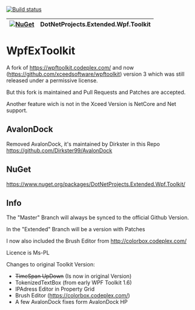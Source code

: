 [![Build status](https://ci.appveyor.com/api/projects/status/c7mad20yer1iod92/branch/Extended?svg=true)](https://ci.appveyor.com/project/jogibear9988/wpfextoolkit/branch/Extended)

| [![NuGet](https://img.shields.io/nuget/dt/DotNetProjects.Extended.Wpf.Toolkit.svg)](http://nuget.org/packages/DotNetProjects.Extended.Wpf.Toolkit) | DotNetProjects.Extended.Wpf.Toolkit |
| ------------------------------------------------------------------------------------------------------------------------------------------------------- | --------------------------------- |


WpfExToolkit
============

A fork of https://wpftoolkit.codeplex.com/ and now (https://github.com/xceedsoftware/wpftoolkit) version 3 which was still released under a permissive license.

But this fork is maintained and Pull Requests and Patches are accepted.

Another feature wich is not in the Xceed Version is NetCore and Net support.

AvalonDock
----------
Removed AvalonDock, it's maintained by Dirkster in this Repo https://github.com/Dirkster99/AvalonDock

NuGet
-----
https://www.nuget.org/packages/DotNetProjects.Extended.Wpf.Toolkit/

Info
----
The "Master" Branch will always be synced to the official Github Version.

In the "Extended" Branch will be a version with Patches

I now also included the Brush Editor from http://colorbox.codeplex.com/

Licence is Ms-PL

Changes to original Toolkit Version:

 - ~~TimeSpan UpDown~~ (Is now in original Version)
 - TokenizedTextBox (from early WPF Toolkit 1.6)
 - IPAdress Editor in Property Grid
 - Brush Editor (https://colorbox.codeplex.com/)
 - A few AvalonDock fixes form AvalonDock HP
